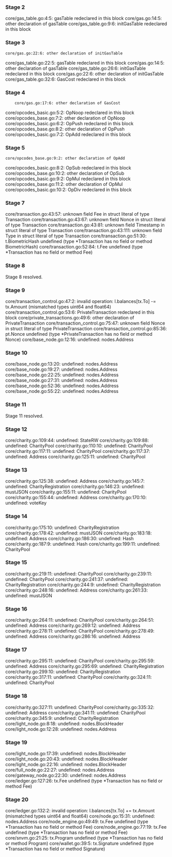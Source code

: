 
### Stage 2
core/gas_table.go:4:5: gasTable redeclared in this block
        core/gas.go:14:5: other declaration of gasTable
core/gas_table.go:9:6: initGasTable redeclared in this block

### Stage 3
	core/gas.go:22:6: other declaration of initGasTable
core/gas_table.go:22:5: gasTable redeclared in this block
	core/gas.go:14:5: other declaration of gasTable
core/gas_table.go:26:6: initGasTable redeclared in this block
	core/gas.go:22:6: other declaration of initGasTable
core/gas_table.go:32:6: GasCost redeclared in this block

### Stage 4
        core/gas.go:17:6: other declaration of GasCost
core/opcodes_basic.go:5:2: OpNoop redeclared in this block
        core/opcodes_base.go:7:2: other declaration of OpNoop
core/opcodes_basic.go:6:2: OpPush redeclared in this block
        core/opcodes_base.go:8:2: other declaration of OpPush
core/opcodes_basic.go:7:2: OpAdd redeclared in this block

### Stage 5
	core/opcodes_base.go:9:2: other declaration of OpAdd
core/opcodes_basic.go:8:2: OpSub redeclared in this block
	core/opcodes_base.go:10:2: other declaration of OpSub
core/opcodes_basic.go:9:2: OpMul redeclared in this block
	core/opcodes_base.go:11:2: other declaration of OpMul
core/opcodes_basic.go:10:2: OpDiv redeclared in this block

### Stage 7
core/transaction.go:43:57: unknown field Fee in struct literal of type Transaction
core/transaction.go:43:67: unknown field Nonce in struct literal of type Transaction
core/transaction.go:43:81: unknown field Timestamp in struct literal of type Transaction
core/transaction.go:43:111: unknown field Type in struct literal of type Transaction
core/transaction.go:51:30: t.BiometricHash undefined (type *Transaction has no field or method BiometricHash)
core/transaction.go:52:84: t.Fee undefined (type *Transaction has no field or method Fee)

### Stage 8
Stage 8 resolved.

### Stage 9
core/transaction_control.go:47:2: invalid operation: l.balances[tx.To] -= tx.Amount (mismatched types uint64 and float64)
core/transaction_control.go:53:6: PrivateTransaction redeclared in this block
	core/private_transactions.go:49:6: other declaration of PrivateTransaction
core/transaction_control.go:75:47: unknown field Nonce in struct literal of type PrivateTransaction
core/transaction_control.go:85:36: pt.Nonce undefined (type *PrivateTransaction has no field or method Nonce)
core/base_node.go:12:16: undefined: nodes.Address

### Stage 10
core/base_node.go:13:20: undefined: nodes.Address
core/base_node.go:19:27: undefined: nodes.Address
core/base_node.go:22:25: undefined: nodes.Address
core/base_node.go:27:31: undefined: nodes.Address
core/base_node.go:52:36: undefined: nodes.Address
core/base_node.go:55:22: undefined: nodes.Address

### Stage 11
Stage 11 resolved.

### Stage 12
core/charity.go:109:44: undefined: StateRW
core/charity.go:109:88: undefined: CharityPool
core/charity.go:110:10: undefined: CharityPool
core/charity.go:117:11: undefined: CharityPool
core/charity.go:117:37: undefined: Address
core/charity.go:125:11: undefined: CharityPool

### Stage 13
core/charity.go:125:38: undefined: Address
core/charity.go:145:7: undefined: CharityRegistration
core/charity.go:146:23: undefined: mustJSON
core/charity.go:155:11: undefined: CharityPool
core/charity.go:155:44: undefined: Address
core/charity.go:170:10: undefined: voteKey

### Stage 14
core/charity.go:175:10: undefined: CharityRegistration
core/charity.go:178:42: undefined: mustJSON
core/charity.go:183:18: undefined: Address
core/charity.go:186:30: undefined: Hash
core/charity.go:187:9: undefined: Hash
core/charity.go:199:11: undefined: CharityPool

### Stage 15
core/charity.go:219:11: undefined: CharityPool
core/charity.go:239:11: undefined: CharityPool
core/charity.go:241:37: undefined: CharityRegistration
core/charity.go:244:9: undefined: CharityRegistration
core/charity.go:248:16: undefined: Address
core/charity.go:261:33: undefined: mustJSON

### Stage 16
core/charity.go:264:11: undefined: CharityPool
core/charity.go:264:51: undefined: Address
core/charity.go:269:12: undefined: Address
core/charity.go:278:11: undefined: CharityPool
core/charity.go:278:49: undefined: Address
core/charity.go:286:16: undefined: Address

### Stage 17
core/charity.go:295:11: undefined: CharityPool
core/charity.go:295:59: undefined: Address
core/charity.go:295:69: undefined: CharityRegistration
core/charity.go:299:10: undefined: CharityRegistration
core/charity.go:317:11: undefined: CharityPool
core/charity.go:324:11: undefined: CharityPool

### Stage 18
core/charity.go:327:11: undefined: CharityPool
core/charity.go:335:32: undefined: Address
core/charity.go:341:11: undefined: CharityPool
core/charity.go:345:9: undefined: CharityRegistration
core/light_node.go:8:18: undefined: nodes.BlockHeader
core/light_node.go:12:28: undefined: nodes.Address

### Stage 19
core/light_node.go:17:39: undefined: nodes.BlockHeader
core/light_node.go:20:43: undefined: nodes.BlockHeader
core/light_node.go:22:16: undefined: nodes.BlockHeader
core/full_node.go:22:27: undefined: nodes.Address
core/gateway_node.go:22:30: undefined: nodes.Address
core/ledger.go:127:26: tx.Fee undefined (type *Transaction has no field or method Fee)

### Stage 20
core/ledger.go:132:2: invalid operation: l.balances[tx.To] += tx.Amount (mismatched types uint64 and float64)
core/node.go:15:31: undefined: nodes.Address
core/node_engine.go:49:49: tx.Fee undefined (type *Transaction has no field or method Fee)
core/node_engine.go:77:19: tx.Fee undefined (type *Transaction has no field or method Fee)
core/snvm.go:21:25: tx.Program undefined (type *Transaction has no field or method Program)
core/wallet.go:39:5: tx.Signature undefined (type *Transaction has no field or method Signature)

